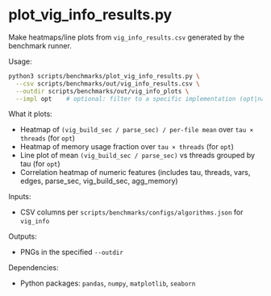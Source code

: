 # plot_vig_info_results.py

Make heatmaps/line plots from `vig_info_results.csv` generated by the benchmark runner.

Usage:

```bash
python3 scripts/benchmarks/plot_vig_info_results.py \
  --csv scripts/benchmarks/out/vig_info_results.csv \
  --outdir scripts/benchmarks/out/vig_info_plots \
  --impl opt    # optional: filter to a specific implementation (opt|naive)
```

What it plots:

- Heatmap of `(vig_build_sec / parse_sec) / per-file mean` over `tau × threads` (for `opt`)
- Heatmap of memory usage fraction over `tau × threads` (for `opt`)
- Line plot of mean `(vig_build_sec / parse_sec)` vs threads grouped by tau (for `opt`)
- Correlation heatmap of numeric features (includes tau, threads, vars, edges, parse_sec, vig_build_sec, agg_memory)

Inputs:

- CSV columns per `scripts/benchmarks/configs/algorithms.json` for `vig_info`

Outputs:

- PNGs in the specified `--outdir`

Dependencies:

- Python packages: `pandas`, `numpy`, `matplotlib`, `seaborn`
